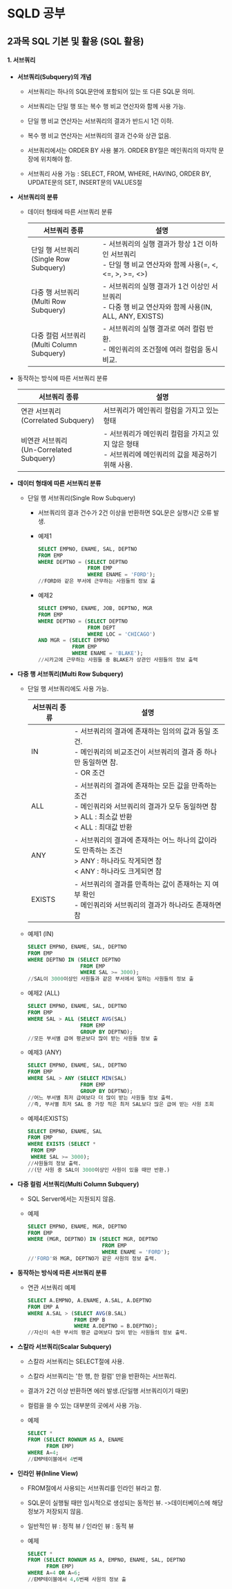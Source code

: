 # SQLD 공부

## 2과목 SQL 기본 및 활용 (SQL 활용)

#### 1.  서브쿼리

+ **서브쿼리(Subquery)의 개념**
  
  + 서브쿼리는 하나의 SQL문안에 포함되어 있는 또 다른 SQL문 의미.
  
  + 서브쿼리는 단일 행 또는 복수 행 비교 연산자와 함께 사용 가능.
  
  + 단일 행 비교 연산자는 서브쿼리의 결과가 반드시 1건 이하.
  
  + 복수 행 비교 연산자는 서브쿼리의 결과 건수와 상관 없음.
  
  + 서브쿼리에서는 ORDER BY 사용 불가. ORDER BY절은 메인쿼리의 마지막 문장에 위치해야 함.
  
  + 서브쿼리 사용 가능 : SELECT, FROM, WHERE, HAVING, ORDER BY, UPDATE문의 SET, INSERT문의 VALUES절


+ **서브쿼리의 분류**
  
  + 데이터 형태에 따른 서브쿼리 분류
    
    | 서브쿼리 종류                               | 설명                                                                         |
    | ------------------------------------- | -------------------------------------------------------------------------- |
    | 단일 행 서브쿼리<br>(Single Row Subquery)    | - 서브쿼리의 실행 결과가 항상 1건 이하인 서브쿼리<br>- 단일 행 비교 연산자와 함께 사용(=, <, <=, >, >=, <>) |
    | 다중 행 서브쿼리<br>(Multi Row Subquery)     | - 서브쿼리의 실행 결과가 1건 이상인 서브쿼리<br>- 다중 행 비교 연산자와 함께 사용(IN, ALL, ANY, EXISTS)   |
    | 다중 컬럼 서브쿼리<br>(Multi Column Subquery) | - 서브쿼리의 실행 결과로 여러 컬럼 반환.<br>- 메인쿼리의 조건절에 여러 컬럼을 동시 비교.                     |


+ 동작하는 방식에 따른 서브쿼리 분류
  
  | 서브쿼리 종류                              | 설명                                                            |
  | ------------------------------------ | ------------------------------------------------------------- |
  | 연관 서브쿼리<br>(Correlated Subquery)     | 서브쿼리가 메인쿼리 컬럼을 가지고 있는 형태                                      |
  | 비연관 서브쿼리<br>(Un-Correlated Subquery) | - 서브쿼리가 메인쿼리 컬럼을 가지고 있지 않은 형태<br>- 서브쿼리에 메인쿼리의 값을 제공하기 위해 사용. |


+ **데이터 형태에 따른 서브쿼리 분류**
  
  + 단일 행 서브쿼리(Single Row Subquery)
    
    + 서브쿼리의 결과 건수가 2건 이상을 반환하면 SQL문은 실행시간 오류 발생.
    
    + 예제1
      
      ```sql
      SELECT EMPNO, ENAME, SAL, DEPTNO
      FROM EMP
      WHERE DEPTNO = (SELECT DEPTNO
                      FROM EMP
                      WHERE ENAME = 'FORD');
      //FORD와 같은 부서에 근무하는 사원들의 정보 출
      ```
    
    + 예제2
      
      ```sql
      SELECT EMPNO, ENAME, JOB, DEPTNO, MGR
      FROM EMP
      WHERE DEPTNO = (SELECT DEPTNO
                      FROM DEPT
                      WHERE LOC = 'CHICAGO')
      AND MGR = (SELECT EMPNO
                 FROM EMP
                 WHERE ENAME = 'BLAKE');
      //시카고에 근무하는 사원들 중 BLAKE가 상관인 사원들의 정보 출력
      ```

+ **다중 행 서브쿼리(Multi Row Subquery)**
  
  + 단일 행 서브쿼리에도 사용 가능.
    
    | 서브쿼리 종류 | 설명                                                                                                |
    | ------- | ------------------------------------------------------------------------------------------------- |
    | IN      | - 서브쿼리의 결과에 존재하는 임의의 값과 동일 조건.<br>- 메인쿼리의 비교조건이 서브쿼리의 결과 중 하나만 동일하면 참.<br>- OR 조건                 |
    | ALL     | - 서브쿼리의 결과에 존재하는 모든 값을 만족하는 조건<br>- 메인쿼리와 서브쿼리의 결과가 모두 동일하면 참<br>> ALL : 최소값 반환<br>< ALL : 최대값 반환 |
    | ANY     | - 서브쿼리의 결과에 존재하는 어느 하나의 값이라도 만족하는 조건<br>> ANY : 하나라도 작게되면 참<br>< ANY : 하나라도 크게되면 참                |
    | EXISTS  | - 서브쿼리의 결과를 만족하는 값이 존재하는 지 여부 확인<br>- 메인쿼리와 서브쿼리의 결과가 하나라도 존재하면 참                                 |
  
  + 예제1 (IN)
    
    ```sql
    SELECT EMPNO, ENAME, SAL, DEPTNO
    FROM EMP
    WHERE DEPTNO IN (SELECT DEPTNO
                     FROM EMP
                     WHERE SAL >= 3000);
    //SAL이 3000이상인 사원들과 같은 부서에서 일하는 사원들의 정보 출
    ```
  
  + 예제2 (ALL)
    
    ```sql
    SELECT EMPNO, ENAME, SAL, DEPTNO
    FROM EMP
    WHERE SAL > ALL (SELECT AVG(SAL)
                     FROM EMP
                     GROUP BY DEPTNO);
    //모든 부서별 급여 평균보다 많이 받는 사원들 정보 출
    ```
  
  + 예제3 (ANY)
    
    ```sql
    SELECT EMPNO, ENAME, SAL, DEPTNO
    FROM EMP
    WHERE SAL > ANY (SELECT MIN(SAL)
                     FROM EMP
                     GROUP BY DEPTNO);
    //어느 부서별 최저 급여보다 더 많이 받는 사원들 정보 출력.
    //즉, 부서별 최저 SAL 중 가장 적은 최저 SAL보다 많은 급여 받는 사원 조회
    ```
  
  + 예제4(EXISTS)
    
    ```sql
    SELECT EMPNO, ENAME, SAL
    FROM EMP
    WHERE EXISTS (SELECT *
     FROM EMP
     WHERE SAL >= 3000);
    //사원들의 정보 출력.
    //(단 사원 중 SAL이 3000이상인 사원이 있을 때만 반환.)
    ```



+ **다중 컬럼 서브쿼리(Multi Column Subquery)**
  
  + SQL Server에서는 지원되지 않음.
  
  + 예제
    
    ```sql
    SELECT EMPNO, ENAME, MGR, DEPTNO
    FROM EMP
    WHERE (MGR, DEPTNO) IN (SELECT MGR, DEPTNO
                            FROM EMP
                            WHERE ENAME = 'FORD');
    //'FORD'와 MGR, DEPTNO가 같은 사원의 정보 출력.
    ```



+ **동작하는 방식에 따른 서브쿼리 분류**
  
  + 연관 서브쿼리 예제
    
    ```sql
    SELECT A.EMPNO, A.ENAME, A.SAL, A.DEPTNO
    FROM EMP A
    WHERE A.SAL > (SELECT AVG(B.SAL)
                   FROM EMP B
                   WHERE A.DEPTNO = B.DEPTNO);
    //자신이 속한 부서의 평균 급여보다 많이 받는 사원들의 정보 출력.
    ```



+ **스칼라 서브쿼리(Scalar Subquery)**
  
  + 스칼라 서브쿼리는 SELECT절에 사용.
  
  + 스칼라 서브쿼리는 '한 행, 한 컬럼' 만을 반환하는 서브쿼리.
  
  + 결과가 2건 이상 반환하면 에러 발생.(단일행 서브쿼리이기 때문)
  
  + 컬럼을 쓸 수 있는 대부분의 곳에서 사용 가능.
  
  + 예제
    
    ```sql
    SELECT *
    FROM (SELECT ROWNUM AS A, ENAME
          FROM EMP)
    WHERE A=4;
    //EMP테이블에서 4번째
    ```



+ **인라인 뷰(Inline View)**
  
  + FROM절에서 사용되는 서브쿼리를 인라인 뷰라고 함.
  
  + SQL문이 실행될 때만 임시적으로 생성되는 동적인 뷰. ->데이터베이스에 해당 정보가 저장되지 않음.
  
  + 일반적인 뷰 : 정적 뷰 / 인라인 뷰 : 동적 뷰
  
  + 예제
    
    ```sql
    SELECT *
    FROM (SELECT ROWNUM AS A, EMPNO, ENAME, SAL, DEPTNO
          FROM EMP)
    WHERE A=4 OR A=6;
    //EMP테이블에서 4,6번째 사원의 정보 출
    ```
